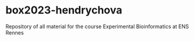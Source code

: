 # box2023-hendrychova
Repository of all material for the course Experimental Bioinformatics at ENS Rennes
